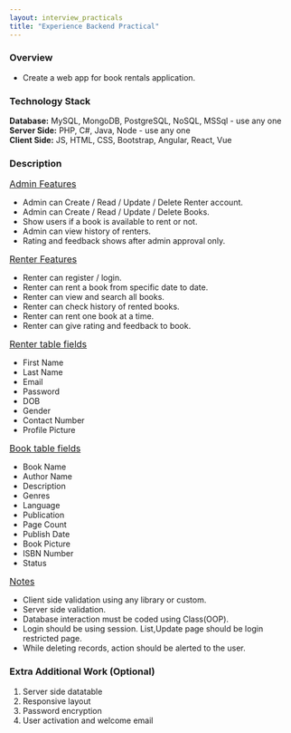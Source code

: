 ```yaml
---
layout: interview_practicals
title: "Experience Backend Practical"
---
```


### Overview

* Create a web app for book rentals application.<br>

### Technology Stack

**Database:** MySQL, MongoDB, PostgreSQL, NoSQL, MSSql - use any one<br>
**Server Side:** PHP, C#, Java, Node - use any one<br>
**Client Side:** JS, HTML, CSS, Bootstrap, Angular, React, Vue<br>

### Description

<font size="3"><u>Admin Features</u></font>

* Admin can Create / Read / Update / Delete Renter account.
* Admin can Create / Read / Update / Delete Books.
* Show users if a book is available to rent or not.
* Admin can view history of renters.
* Rating and feedback shows after admin approval only.

<font size="3"><u>Renter Features</u></font>

* Renter can register / login.
* Renter can rent a book from specific date to date.
* Renter can view and search all books.
* Renter can check history of rented books.
* Renter can rent one book at a time.
* Renter can give rating and feedback to book.

<font size="3"><u>Renter table fields</u></font>

* First Name
* Last Name
* Email
* Password
* DOB
* Gender
* Contact Number
* Profile Picture

<font size="3"><u>Book table fields</u></font>

* Book Name
* Author Name
* Description
* Genres
* Language
* Publication
* Page Count
* Publish Date
* Book Picture
* ISBN Number
* Status

<font size="3"><u>Notes</u></font>

* Client side validation using any library or custom.
* Server side validation.
* Database interaction must be coded using Class(OOP).
* Login should be using session. List,Update page should be login restricted page.
* While deleting records, action should be alerted to the user.

### Extra Additional Work (Optional)

1. Server side datatable
2. Responsive layout
3. Password encryption
4. User activation and welcome email
